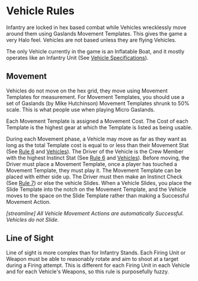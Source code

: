 # **Vehicle Rules**
Infantry are locked in hex based combat while Vehicles wrecklessly move around them using Gaslands Movement Templates. This gives the game a very Halo feel. Vehicles are not based unless they are flying Vehicles.

The only Vehicle currently in the game is an Inflatable Boat, and it mostly operates like an Infantry Unit (See [Vehicle Specifications][vehicles]).

## **Movement**
Vehicles do not move on the hex grid, they move using Movement Templates for measurement. For Movement Templates, you should use a set of Gaslands (by Mike Hutchinson) Movement Templates shrunk to 50% scale. This is what people use when playing Micro Gaslands.

Each Movement Template is assigned a Movement Cost. The Cost of each Template is the highest gear at which the Template is listed as being usable.

During each Movement phase, a Vehicle may move as far as they want as long as the total Template cost is equal to or less than their Movement Stat (See [Rule 6][rule6] and [Vehicles][vehicles]). The Driver of the Vehicle is the Crew Member with the highest Instinct Stat (See [Rule 6][rule6] and [Vehicles][vehicles]). Before moving, the Driver must place a Movement Template, once a player has touched a Movement Template, they must play it. The Movement Template can be placed with either side up. The Driver must then make an Instinct Check (See [Rule 7][rule7]) or else the vehicle Slides. When a Vehicle Slides, you place the Slide Template into the notch on the Movement Template, and the Vehicle moves to the space on the Slide Template rather than making a Successful Movement Action.

*[streamline] All Vehicle Movement Actions are automatically Successful. Vehicles do not Slide.*

## **Line of Sight**
Line of sight is more complex than for Infantry Stands. Each Firing Unit or Weapon must be able to reasonably rotate and aim to shoot at a target during a Firing attempt. This is different for each Firing Unit in each Vehicle and for each Vehicle's Weapons, so this rule is purposefully fuzzy.

[vehicles]: /equipment/vehicles.md
[rule6]: /rules/core/main.md#rule6
[rule7]: /rules/core/main.md#rule7